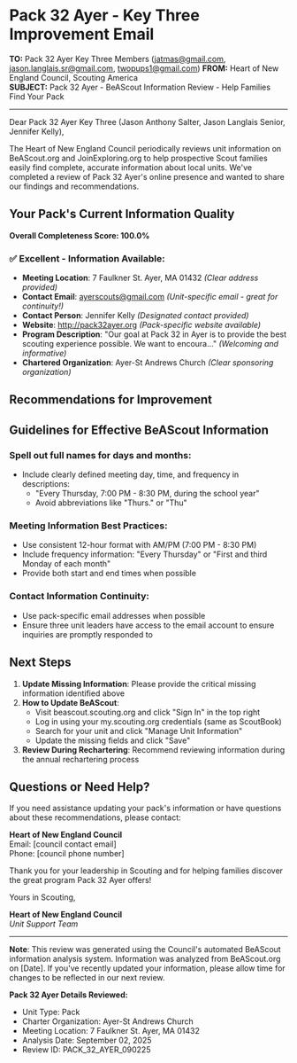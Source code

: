 # Pack 32 Ayer - Key Three Improvement Email

**TO:** Pack 32 Ayer Key Three Members (jatmas@gmail.com, jason.langlais.sr@gmail.com, twopups1@gmail.com)
**FROM:** Heart of New England Council, Scouting America  
**SUBJECT:** Pack 32 Ayer - BeAScout Information Review - Help Families Find Your Pack  

---

Dear Pack 32 Ayer Key Three (Jason Anthony Salter, Jason  Langlais Senior, Jennifer Kelly),

The Heart of New England Council periodically reviews unit information on BeAScout.org and JoinExploring.org to help prospective Scout families easily find complete, accurate information about local units. We've completed a review of Pack 32 Ayer's online presence and wanted to share our findings and recommendations.

## Your Pack's Current Information Quality

**Overall Completeness Score: 100.0%**



### ✅ **Excellent - Information Available:**
- **Meeting Location**: 7 Faulkner St. Ayer, MA 01432 *(Clear address provided)*
- **Contact Email**: ayerscouts@gmail.com *(Unit-specific email - great for continuity!)*
- **Contact Person**: Jennifer Kelly *(Designated contact provided)*
- **Website**: http://pack32ayer.org *(Pack-specific website available)*
- **Program Description**: "Our goal at Pack 32 in Ayer is to provide the best scouting experience possible.  We want to encoura..." *(Welcoming and informative)*
- **Chartered Organization**: Ayer-St Andrews Church *(Clear sponsoring organization)*

## Recommendations for Improvement



## Guidelines for Effective BeAScout Information

### **Spell out full names for days and months:**
- Include clearly defined meeting day, time, and frequency in descriptions:
  - "Every Thursday, 7:00 PM - 8:30 PM, during the school year"
  - Avoid abbreviations like "Thurs." or "Thu"

### **Meeting Information Best Practices:**
- Use consistent 12-hour format with AM/PM (7:00 PM - 8:30 PM)
- Include frequency information: "Every Thursday" or "First and third Monday of each month"
- Provide both start and end times when possible

### **Contact Information Continuity:**
- Use pack-specific email addresses when possible
- Ensure three unit leaders have access to the email account to ensure inquiries are promptly responded to

## Next Steps

1. **Update Missing Information**: Please provide the critical missing information identified above
2. **How to Update BeAScout**: 
   - Visit beascout.scouting.org and click "Sign In" in the top right
   - Log in using your my.scouting.org credentials (same as ScoutBook)
   - Search for your unit and click "Manage Unit Information"
   - Update the missing fields and click "Save"
3. **Review During Rechartering**: Recommend reviewing information during the annual rechartering process

## Questions or Need Help?

If you need assistance updating your pack's information or have questions about these recommendations, please contact:

**Heart of New England Council**  
Email: [council contact email]  
Phone: [council phone number]

Thank you for your leadership in Scouting and for helping families discover the great program Pack 32 Ayer offers!

Yours in Scouting,

**Heart of New England Council**  
*Unit Support Team*

---

**Note**: This review was generated using the Council's automated BeAScout information analysis system. Information was analyzed from BeAScout.org on [Date]. If you've recently updated your information, please allow time for changes to be reflected in our next review.

**Pack 32 Ayer Details Reviewed:**
- Unit Type: Pack
- Charter Organization: Ayer-St Andrews Church  
- Meeting Location: 7 Faulkner St. Ayer, MA 01432
- Analysis Date: September 02, 2025
- Review ID: PACK_32_AYER_090225